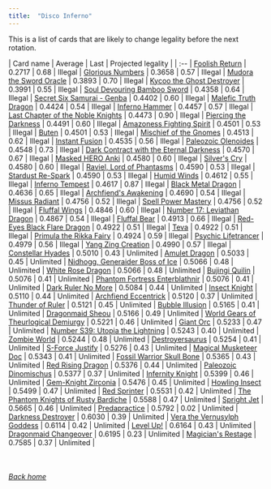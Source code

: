 ```yaml
---
title:  "Disco Inferno"
---
```


This is a list of cards that are likely to change legality before the next rotation.

| Card name | Average | Last | Projected legality |
| :-- |
[Foolish Return](https://db.ygoprodeck.com/card/?search=Foolish%20Return) | 0.2717 | 0.68 | Illegal |
[Glorious Numbers](https://db.ygoprodeck.com/card/?search=Glorious%20Numbers) | 0.3658 | 0.57 | Illegal |
[Mudora the Sword Oracle](https://db.ygoprodeck.com/card/?search=Mudora%20the%20Sword%20Oracle) | 0.3893 | 0.70 | Illegal |
[Kycoo the Ghost Destroyer](https://db.ygoprodeck.com/card/?search=Kycoo%20the%20Ghost%20Destroyer) | 0.3991 | 0.55 | Illegal |
[Soul Devouring Bamboo Sword](https://db.ygoprodeck.com/card/?search=Soul%20Devouring%20Bamboo%20Sword) | 0.4358 | 0.64 | Illegal |
[Secret Six Samurai - Genba](https://db.ygoprodeck.com/card/?search=Secret%20Six%20Samurai%20-%20Genba) | 0.4402 | 0.60 | Illegal |
[Malefic Truth Dragon](https://db.ygoprodeck.com/card/?search=Malefic%20Truth%20Dragon) | 0.4424 | 0.54 | Illegal |
[Inferno Hammer](https://db.ygoprodeck.com/card/?search=Inferno%20Hammer) | 0.4457 | 0.57 | Illegal |
[Last Chapter of the Noble Knights](https://db.ygoprodeck.com/card/?search=Last%20Chapter%20of%20the%20Noble%20Knights) | 0.4473 | 0.90 | Illegal |
[Piercing the Darkness](https://db.ygoprodeck.com/card/?search=Piercing%20the%20Darkness) | 0.4491 | 0.60 | Illegal |
[Amazoness Fighting Spirit](https://db.ygoprodeck.com/card/?search=Amazoness%20Fighting%20Spirit) | 0.4501 | 0.53 | Illegal |
[Buten](https://db.ygoprodeck.com/card/?search=Buten) | 0.4501 | 0.53 | Illegal |
[Mischief of the Gnomes](https://db.ygoprodeck.com/card/?search=Mischief%20of%20the%20Gnomes) | 0.4513 | 0.62 | Illegal |
[Instant Fusion](https://db.ygoprodeck.com/card/?search=Instant%20Fusion) | 0.4535 | 0.56 | Illegal |
[Paleozoic Olenoides](https://db.ygoprodeck.com/card/?search=Paleozoic%20Olenoides) | 0.4548 | 0.73 | Illegal |
[Dark Contract with the Eternal Darkness](https://db.ygoprodeck.com/card/?search=Dark%20Contract%20with%20the%20Eternal%20Darkness) | 0.4570 | 0.67 | Illegal |
[Masked HERO Anki](https://db.ygoprodeck.com/card/?search=Masked%20HERO%20Anki) | 0.4580 | 0.60 | Illegal |
[Silver's Cry](https://db.ygoprodeck.com/card/?search=Silver's%20Cry) | 0.4580 | 0.60 | Illegal |
[Raviel, Lord of Phantasms](https://db.ygoprodeck.com/card/?search=Raviel,%20Lord%20of%20Phantasms) | 0.4590 | 0.53 | Illegal |
[Stardust Re-Spark](https://db.ygoprodeck.com/card/?search=Stardust%20Re-Spark) | 0.4590 | 0.53 | Illegal |
[Humid Winds](https://db.ygoprodeck.com/card/?search=Humid%20Winds) | 0.4612 | 0.55 | Illegal |
[Inferno Tempest](https://db.ygoprodeck.com/card/?search=Inferno%20Tempest) | 0.4617 | 0.87 | Illegal |
[Black Metal Dragon](https://db.ygoprodeck.com/card/?search=Black%20Metal%20Dragon) | 0.4636 | 0.65 | Illegal |
[Archfiend's Awakening](https://db.ygoprodeck.com/card/?search=Archfiend's%20Awakening) | 0.4690 | 0.54 | Illegal |
[Missus Radiant](https://db.ygoprodeck.com/card/?search=Missus%20Radiant) | 0.4756 | 0.52 | Illegal |
[Spell Power Mastery](https://db.ygoprodeck.com/card/?search=Spell%20Power%20Mastery) | 0.4756 | 0.52 | Illegal |
[Fluffal Wings](https://db.ygoprodeck.com/card/?search=Fluffal%20Wings) | 0.4846 | 0.60 | Illegal |
[Number 17: Leviathan Dragon](https://db.ygoprodeck.com/card/?search=Number%2017:%20Leviathan%20Dragon) | 0.4867 | 0.54 | Illegal |
[Fluffal Bear](https://db.ygoprodeck.com/card/?search=Fluffal%20Bear) | 0.4913 | 0.66 | Illegal |
[Red-Eyes Black Flare Dragon](https://db.ygoprodeck.com/card/?search=Red-Eyes%20Black%20Flare%20Dragon) | 0.4922 | 0.51 | Illegal |
[Teva](https://db.ygoprodeck.com/card/?search=Teva) | 0.4922 | 0.51 | Illegal |
[Primula the Rikka Fairy](https://db.ygoprodeck.com/card/?search=Primula%20the%20Rikka%20Fairy) | 0.4924 | 0.59 | Illegal |
[Psychic Lifetrancer](https://db.ygoprodeck.com/card/?search=Psychic%20Lifetrancer) | 0.4979 | 0.56 | Illegal |
[Yang Zing Creation](https://db.ygoprodeck.com/card/?search=Yang%20Zing%20Creation) | 0.4990 | 0.57 | Illegal |
[Constellar Hyades](https://db.ygoprodeck.com/card/?search=Constellar%20Hyades) | 0.5010 | 0.43 | Unlimited |
[Amulet Dragon](https://db.ygoprodeck.com/card/?search=Amulet%20Dragon) | 0.5033 | 0.45 | Unlimited |
[Nidhogg, Generaider Boss of Ice](https://db.ygoprodeck.com/card/?search=Nidhogg,%20Generaider%20Boss%20of%20Ice) | 0.5066 | 0.48 | Unlimited |
[White Rose Dragon](https://db.ygoprodeck.com/card/?search=White%20Rose%20Dragon) | 0.5066 | 0.48 | Unlimited |
[Bujingi Quilin](https://db.ygoprodeck.com/card/?search=Bujingi%20Quilin) | 0.5076 | 0.41 | Unlimited |
[Phantom Fortress Enterblathnir](https://db.ygoprodeck.com/card/?search=Phantom%20Fortress%20Enterblathnir) | 0.5076 | 0.41 | Unlimited |
[Dark Ruler No More](https://db.ygoprodeck.com/card/?search=Dark%20Ruler%20No%20More) | 0.5084 | 0.44 | Unlimited |
[Insect Knight](https://db.ygoprodeck.com/card/?search=Insect%20Knight) | 0.5110 | 0.44 | Unlimited |
[Archfiend Eccentrick](https://db.ygoprodeck.com/card/?search=Archfiend%20Eccentrick) | 0.5120 | 0.37 | Unlimited |
[Thunder of Ruler](https://db.ygoprodeck.com/card/?search=Thunder%20of%20Ruler) | 0.5121 | 0.45 | Unlimited |
[Bubble Illusion](https://db.ygoprodeck.com/card/?search=Bubble%20Illusion) | 0.5165 | 0.41 | Unlimited |
[Dragonmaid Sheou](https://db.ygoprodeck.com/card/?search=Dragonmaid%20Sheou) | 0.5166 | 0.49 | Unlimited |
[World Gears of Theurlogical Demiurgy](https://db.ygoprodeck.com/card/?search=World%20Gears%20of%20Theurlogical%20Demiurgy) | 0.5221 | 0.46 | Unlimited |
[Giant Orc](https://db.ygoprodeck.com/card/?search=Giant%20Orc) | 0.5233 | 0.47 | Unlimited |
[Number S39: Utopia the Lightning](https://db.ygoprodeck.com/card/?search=Number%20S39:%20Utopia%20the%20Lightning) | 0.5243 | 0.40 | Unlimited |
[Zombie World](https://db.ygoprodeck.com/card/?search=Zombie%20World) | 0.5244 | 0.48 | Unlimited |
[Destroyersaurus](https://db.ygoprodeck.com/card/?search=Destroyersaurus) | 0.5254 | 0.41 | Unlimited |
[S-Force Justify](https://db.ygoprodeck.com/card/?search=S-Force%20Justify) | 0.5276 | 0.43 | Unlimited |
[Magical Musketeer Doc](https://db.ygoprodeck.com/card/?search=Magical%20Musketeer%20Doc) | 0.5343 | 0.41 | Unlimited |
[Fossil Warrior Skull Bone](https://db.ygoprodeck.com/card/?search=Fossil%20Warrior%20Skull%20Bone) | 0.5365 | 0.43 | Unlimited |
[Red Rising Dragon](https://db.ygoprodeck.com/card/?search=Red%20Rising%20Dragon) | 0.5376 | 0.44 | Unlimited |
[Paleozoic Dinomischus](https://db.ygoprodeck.com/card/?search=Paleozoic%20Dinomischus) | 0.5377 | 0.37 | Unlimited |
[Infernity Knight](https://db.ygoprodeck.com/card/?search=Infernity%20Knight) | 0.5399 | 0.46 | Unlimited |
[Gem-Knight Zirconia](https://db.ygoprodeck.com/card/?search=Gem-Knight%20Zirconia) | 0.5476 | 0.45 | Unlimited |
[Howling Insect](https://db.ygoprodeck.com/card/?search=Howling%20Insect) | 0.5499 | 0.47 | Unlimited |
[Red Sprinter](https://db.ygoprodeck.com/card/?search=Red%20Sprinter) | 0.5531 | 0.42 | Unlimited |
[The Phantom Knights of Rusty Bardiche](https://db.ygoprodeck.com/card/?search=The%20Phantom%20Knights%20of%20Rusty%20Bardiche) | 0.5588 | 0.47 | Unlimited |
[Spright Jet](https://db.ygoprodeck.com/card/?search=Spright%20Jet) | 0.5665 | 0.46 | Unlimited |
[Predapractice](https://db.ygoprodeck.com/card/?search=Predapractice) | 0.5792 | 0.02 | Unlimited |
[Darkness Destroyer](https://db.ygoprodeck.com/card/?search=Darkness%20Destroyer) | 0.6030 | 0.39 | Unlimited |
[Vera the Vernusylph Goddess](https://db.ygoprodeck.com/card/?search=Vera%20the%20Vernusylph%20Goddess) | 0.6114 | 0.42 | Unlimited |
[Level Up!](https://db.ygoprodeck.com/card/?search=Level%20Up!) | 0.6164 | 0.43 | Unlimited |
[Dragonmaid Changeover](https://db.ygoprodeck.com/card/?search=Dragonmaid%20Changeover) | 0.6195 | 0.23 | Unlimited |
[Magician's Restage](https://db.ygoprodeck.com/card/?search=Magician's%20Restage) | 0.7585 | 0.37 | Unlimited |

<br>

###### [Back home](index)